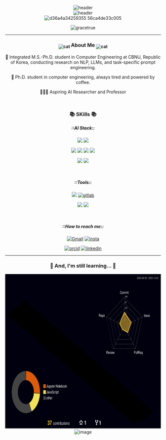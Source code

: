 <div align = center>    
  
  ![header](https://capsule-render.vercel.app/api?type=transparent&color=auto&height=30&section=header&text=Happy%20coding,%20always!🩶&fontSize=20&fontColor=a9a9a9)      
  ![header](https://capsule-render.vercel.app/api?type=speech&color=faebd7&height=80&section=header&text=I'm%20Eun-Jin%20Kim,%20powered%20by%20coffee☕&fontSize=40&fontColor=a77e57)       
  ![d36a4a34259355 56ca4de33c005](https://github.com/user-attachments/assets/9f3ceed1-c2f2-4df4-8be6-75cc904572f1)     
  
  <p align="center"> <img src="https://komarev.com/ghpvc/?username=gracetrue&label=Profile%20views&color=0e75b6&style=flat" alt="gracetrue" /> </p>

--------------------------------------------

</div>

<div align="center">
  
### <sub> <img src="https://github.com/user-attachments/assets/add21248-456c-4b89-badd-bb04deecf0dc" alt="cat" height="30"> </sub> About Me <sub> <img src="https://github.com/user-attachments/assets/add21248-456c-4b89-badd-bb04deecf0dc" alt="cat" height="30"> </sub>   

🌟 Integrated M.S.-Ph.D. student in Computer Engineering at CBNU, Republic of Korea, conducting research on NLP, LLMs, and task-specific prompt engineering.

🚀 Ph.D. student in computer engineering, always tired and powered by coffee.

👩🏻‍💻 Aspiring AI Researcher and Professor


</div>

<div align="center">

<br>


### 📚 SKills 📚

##### ::AI Stack::

 <img src="https://img.shields.io/badge/Python-3776AB?style=for-the-badge&logo=python&logoColor=white"> <img src="https://img.shields.io/badge/C-00599C?style=for-the-badge&logo=c&logoColor=white"> 
 
 
 <img src="https://img.shields.io/badge/PyTorch-EE4C2C?style=for-the-badge&logo=PyTorch&logoColor=white"> <img src="https://img.shields.io/badge/TensorFlow-FF6F00?style=for-the-badge&logo=tensorflow&logoColor=white"> <img src="https://img.shields.io/badge/opencv-5C3EE8?style=for-the-badge&logo=opencv&logoColor=black"> <img src="https://img.shields.io/badge/huggingface-FFD21E?style=for-the-badge&logo=HuggingFace&logoColor=white">
 
 
 <img src="https://img.shields.io/badge/Linux-FCC624?style=for-the-badge&logo=linux&logoColor=black"> <img src="https://img.shields.io/badge/docker-%230db7ed.svg?style=for-the-badge&logo=docker&logoColor=white"> 


<br>

##### ::Tools::

<img src="https://img.shields.io/badge/GitHub-181717?style=for-the-badge&logo=github&logoColor=white"> <a href='https://gitlab.com/dmsehd990815'>![gitlab](https://img.shields.io/badge/GitLab-FC6D26?style=for-the-badge&logo=gitlab&logoColor=white)</a> 

<img src="https://img.shields.io/badge/Visual_Studio_Code-0078D4?style=for-the-badge&logo=visual%20studio%20code&logoColor=white"> <img src="https://img.shields.io/badge/Jupyter-F37626?style=for-the-badge&logo=jupyter&logoColor=white"> 


<!--

<br>


##### ::Related to Web::

<img src="https://img.shields.io/badge/Python-14354C?style=for-the-badge&logo=python&logoColor=white">  <img src="https://img.shields.io/badge/HTML-239120?style=for-the-badge&logo=html5&logoColor=white">  <img src="https://img.shields.io/badge/CSS-239120?&style=for-the-badge&logo=css3&logoColor=white"> <img src="https://img.shields.io/badge/JavaScript-F7DF1E?style=for-the-badge&logo=JavaScript&logoColor=white"> <img src="https://img.shields.io/badge/C%2B%2B-00599C?style=for-the-badge&logo=c%2B%2B&logoColor=white"> <img src="https://img.shields.io/badge/Node.js-43853D?style=for-the-badge&logo=node.js&logoColor=white"> 

<img src="https://img.shields.io/badge/SQLite-07405E?style=for-the-badge&logo=sqlite&logoColor=white"> <img src="https://img.shields.io/badge/Firebase-039BE5?style=for-the-badge&logo=Firebase&logoColor=white"> 

<img src="https://img.shields.io/badge/Keras-D00000?style=for-the-badge&logo=Keras&logoColor=white">

##### ::Related to design::

<img src="https://img.shields.io/badge/Adobe%20XD-470137?style=for-the-badge&logo=Adobe%20XD&logoColor=#FF61F6">  <img src="https://img.shields.io/badge/Canva-%2300C4CC.svg?&style=for-the-badge&logo=Canva&logoColor=white">

<img src="https://img.shields.io/badge/GNU%20Bash-4EAA25?style=for-the-badge&logo=GNU%20Bash&logoColor=white"> <img src="https://img.shields.io/badge/iTerm2-000000?style=for-the-badge&logo=iterm2&logoColor=white">

!-->


<br>

##### ::How to reach me::

[![Gmail](https://img.shields.io/badge/Gmail-D14836?style=for-the-badge&logo=gmail&logoColor=white)](https://mail.google.com/mail/?view=cm&to=dw0815@chungbuk.ac.kr) <a href='https://www.instagram.com/is.honest/'>![insta](https://img.shields.io/badge/Instagram-E4405F?style=for-the-badge&logo=instagram&logoColor=white)</a> 

 <a href='https://orcid.org/0009-0009-9155-9240'>![orcid](https://img.shields.io/badge/ORCID-A6CE39?style=for-the-badge&logo=orcid&logoColor=white)</a> <a href='https://www.linkedin.com/in/eun-jin-kim-609867376/'>![linkedin](https://img.shields.io/badge/LinkedIn-0077B5?style=for-the-badge&logo=linkedin&logoColor=white)</a>


--------------------------------------------

### 🧐 And, I'm still learning... 🧐 

<img src="./profile-3d-contrib/profile-night-rainbow.svg" width="600" height="500"> 

<br>

<img width="600" height="500" alt="image" src="https://github.com/user-attachments/assets/c2fb1397-d6d6-44a5-ac8a-d098982d4439" />


</div>
